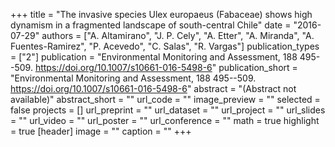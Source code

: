 +++
title = "The invasive species Ulex europaeus (Fabaceae) shows high dynamism in a fragmented landscape of south-central Chile"
date = "2016-07-29"
authors = ["A. Altamirano", "J. P. Cely", "A. Etter", "A. Miranda", "A. Fuentes-Ramirez", "P. Acevedo", "C. Salas", "R. Vargas"]
publication_types = ["2"]
publication = "Environmental Monitoring and Assessment, 188 495--509. https://doi.org/10.1007/s10661-016-5498-6"
publication_short = "Environmental Monitoring and Assessment, 188 495--509. https://doi.org/10.1007/s10661-016-5498-6"
abstract = "(Abstract not available)"
abstract_short = ""
url_code = ""
image_preview = ""
selected = false
projects = []
url_preprint = ""
url_dataset = ""
url_project = ""
url_slides = ""
url_video = ""
url_poster = ""
url_conference = ""
math = true
highlight = true
[header]
image = ""
caption = ""
+++

